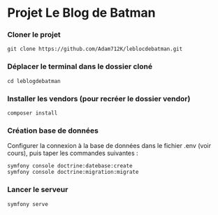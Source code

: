 # Projet Le Blog de Batman

### Cloner le projet

```
git clone https://github.com/Adam712K/leblocdebatman.git
```

### Déplacer le terminal dans le dossier cloné
```
cd leblogdebatman
```

### Installer les vendors (pour recréer le dossier vendor)
```
composer install
```

### Création base de données
Configurer la connexion à la base de données dans le fichier .env (voir cours), puis taper les commandes suivantes :
```
symfony console doctrine:datebase:create
symfony console doctrine:migration:migrate
```

### Lancer le serveur
```
symfony serve
```